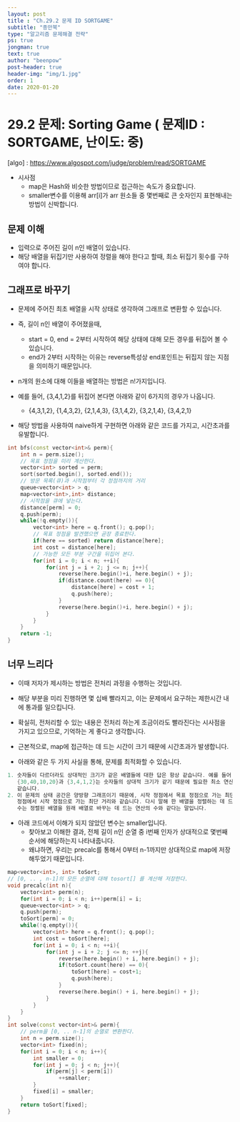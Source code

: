 ```yaml
---
layout: post
title : "Ch.29.2 문제 ID SORTGAME"
subtitle: "종만북"
type: "알고리즘 문제해결 전략"
ps: true
jongman: true
text: true
author: "beenpow"
post-header: true
header-img: "img/1.jpg"
order: 1
date: 2020-01-20
---
```


# 29.2 문제: Sorting Game ( 문제ID : SORTGAME, 난이도: 중)
[algo] : <https://www.algospot.com/judge/problem/read/SORTGAME>

- 시사점
  - map은 Hash와 비슷한 방법이므로 접근하는 속도가 중요합니다.
  - smaller변수를 이용해 arr[i]가 arr 원소들 중 몇번째로 큰 숫자인지 표현해내는 방법이 신박합니다.

## 문제 이해
- 입력으로 주어진 길이 n인 배열이 있습니다.
- 해당 배열을 뒤집기만 사용하여 정렬을 해야 한다고 할때, 최소 뒤집기 횟수를 구하여야 합니다.

## 그래프로 바꾸기
- 문제에 주어진 최초 배열을 시작 상태로 생각하여 그래프로 변환할 수 있습니다.
- 즉, 길이 n인 배열이 주어졌을때,
  - start = 0, end = 2부터 시작하여 해당 상태에 대해 모든 경우를 뒤집어 볼 수 있습니다.
  - end가 2부터 시작하는 이유는 reverse특성상 end포인트는 뒤집지 않는 지점을 의미하기 때문입니다.

- n개의 원소에 대해 이들을 배열하는 방법은 n!가지입니다.
- 예를 들어, {3,4,1,2}를 뒤집어 본다면 아래와 같이 6가지의 경우가 나옵니다.
  - {4,3,1,2}, {1,4,3,2}, {2,1,4,3}, {3,1,4,2}, {3,2,1,4}, {3,4,2,1}

- 해당 방법을 사용하여 naive하게 구현하면 아래와 같은 코드를 가지고, 시간초과를 유발합니다.

```cpp
int bfs(const vector<int>& perm){
    int n = perm.size();
    // 목표 정점을 미리 계산한다.
    vector<int> sorted = perm;
    sort(sorted.begin(), sorted.end());
    // 방문 목록(큐)과 시작점부터 각 정점까지의 거리
    queue<vector<int> > q;
    map<vector<int>,int> distance;
    // 시작점을 큐에 넣는다.
    distance[perm] = 0;
    q.push(perm);
    while(!q.empty()){
        vector<int> here = q.front(); q.pop();
        // 목표 정점을 발견했으면 곧장 종료한다.
        if(here == sorted) return distance[here];
        int cost = distance[here];
        // 가능한 모든 부분 구간을 뒤집어 본다.
        for(int i = 0; i < n; ++i){
            for(int j = i + 2; j <= n; j++){
                reverse(here.begin()+i, here.begin() + j);
                if(distance.count(here) == 0){
                    distance[here] = cost + 1;
                    q.push(here);
                }
                reverse(here.begin()+i, here.begin() + j);
            }
        }
    }
    return -1;
}
```

## 너무 느리다
- 이때 저자가 제시하는 방법은 전처리 과정을 수행하는 것입니다.
- 해당 부분을 미리 진행하면 몇 십배 빨라지고, 이는 문제에서 요구하는 제한시간 내에 통과를
  일으킵니다.
- 확실히, 전처리할 수 있는 내용은 전처리 하는게 조금이라도 빨라진다는 시사점을 가지고 있으므로,
  기억하는 게 좋다고 생각합니다.

- 근본적으로, map에 접근하는 데 드는 시간이 크기 때문에 시간초과가 발생합니다.
- 아래와 같은 두 가지 사실을 통해, 문제를 최적화할 수 있습니다.

```cpp
1. 숫자들이 다르더라도 상대적인 크기가 같은 배열들에 대한 답은 항상 같습니다. 예를 들어 두 배열
   {30,40,10,20}과 {3,4,1,2}는 숫자들의 상대적 크기가 같기 때문에 필요한 최소 연산 수도 2로
   같습니다.
2. 이 문제의 상태 공간은 양방향 그래프이기 때문에, 시작 정점에서 목표 정점으로 가는 최단 거리는 목표
   정점에서 시작 정점으로 가는 최단 거리와 같습니다. 다시 말해 한 배열을 정렬하는 데 드는 연산의
   수는 정렬된 배열을 원래 배열로 바꾸는 데 드는 연산의 수와 같다는 말입니다.
```

- 아래 코드에서 이해가 되지 않았던 변수는 smaller입니다.
  - 찾아보고 이해한 결과, 전체 길이 n인 순열 중 i번째 인자가 상대적으로 몇번째 순서에 해당하는지
    나타내줍니다.
  - 왜냐하면, 우리는 precalc를 통해서 0부터 n-1까지만 상대적으로 map에 저장해두었기 때문입니다.


```cpp
map<vector<int>, int> toSort;
// [0, .. , n-1]의 모든 순열에 대해 tosort[] 를 계산해 저장한다.
void precalc(int n){
    vector<int> perm(n);
    for(int i = 0; i < n; i++)perm[i] = i;
    queue<vector<int> > q;
    q.push(perm);
    toSort[perm] = 0;
    while(!q.empty()){
        vector<int> here = q.front(); q.pop();
        int cost = toSort[here];
        for(int i = 0; i < n; ++i){
            for(int j = i + 2; j <= n; ++j){
                reverse(here.begin() + i, here.begin() + j);
                if(toSort.count(here) == 0){
                    toSort[here] = cost+1;
                    q.push(here);
                }
                reverse(here.begin() + i, here.begin() + j);
            }
        }
    }
}
int solve(const vector<int>& perm){
    // perm을 [0, .. n-1]의 순열로 변환한다.
    int n = perm.size();
    vector<int> fixed(n);
    for(int i = 0; i < n; i++){
        int smaller = 0;
        for(int j = 0; j < n; j++){
            if(perm[j] < perm[i])
                ++smaller;
        }
        fixed[i] = smaller;
    }
    return toSort[fixed];
}
```

